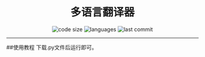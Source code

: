 <h1 align="center">多语言翻译器</h1>
<p align="center">
  <img src="https://img.shields.io/github/languages/code-size/codebhc/Translation" alt="code size"/>
  <img src="https://img.shields.io/badge/Python-3.11-blue" alt="languages"/>
  <img src="https://img.shields.io/github/last-commit/codebhc/Translation" alt="last commit"/><br>
</p>
<hr>
##使用教程
下载.py文件后运行即可。
